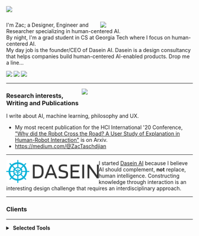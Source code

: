 # [![](#)](#)

<p>
  <a href="#"><img width="250" align='right' src="#"></a>
</p>


I'm Zac; a Designer, Engineer and Researcher specializing in human-centered AI.  <br/> By night, I'm a grad student in CS at Georgia Tech where I focus on human-centered AI.  <br/> My day job is the founder/CEO of Dasein AI.  Dasein is a design consultancy that helps companies build human-centered AI-enabled products.  Drop me a line...

<p align='left'>
<a href="https://medium.com/@ZacTaschdjian"><img height="30" src="https://img.shields.io/badge/Medium-12100E?style=for-the-badge&logo=medium&logoColor=white"></a>
<a href="https://www.linkedin.com/in/taschdjian/"><img height="30" src="https://img.shields.io/badge/LinkedIn-0077B5?style=for-the-badge&logo=linkedin&logoColor=white"></a>
<a href="mailto:zac@sein.ai"><img height="30" src="https://img.shields.io/badge/ProtonMail-8B89CC?style=for-the-badge&logo=protonmail&logoColor=white"></a>
</p>


  ---
  
  <p>
  <a href="#"><img width="300" align='right' src="#"></a>
</p>

### Research interests, Writing and Publications

I write about AI, machine learning, philosophy and UX.


- My most recent publication for the HCI International '20 Conference, ["Why did the Robot Cross the Road? A User Study of Explanation in Human-Robot Interaction"](https://arxiv.org/abs/2012.00078) is on Arxiv.
- https://medium.com/@ZacTaschdjian

---
 
<p>
  <img width="250" align='left' src="https://github.com/tasjian/tasjian/blob/main/logo.png?raw=true">
</p>
 
I started [Dasein AI](https://sein.ai) because I believe AI should complement, **not** replace, human intelligence.  Constructing knowledge through interaction is  an interesting design challenge that requires an interdisciplinary approach.

---


### Clients




---



<details>
  <summary><b>&nbsp;Selected Tools</b></summary>
  <br/>

![Python](https://img.shields.io/badge/Python-3776AB?style=for-the-badge&logo=python&logoColor=white)&nbsp;
![HTML5](https://img.shields.io/badge/HTML5-E34F26?style=for-the-badge&logo=html5&logoColor=white)&nbsp;
![React](https://img.shields.io/badge/React-20232A?style=for-the-badge&logo=react&logoColor=61DAFB)&nbsp;
![Typescript](https://img.shields.io/badge/TypeScript-007ACC?style=for-the-badge&logo=typescript&logoColor=white)&nbsp;
![Java](https://img.shields.io/badge/Java-ED8B00?style=for-the-badge&logo=java&logoColor=white)&nbsp;
![Jupyter](https://img.shields.io/badge/Jupyter-F37626.svg?&style=for-the-badge&logo=Jupyter&logoColor=white)&nbsp;
![Flask](	https://img.shields.io/badge/Flask-000000?style=for-the-badge&logo=flask&logoColor=white)&nbsp;
![MySQL](https://img.shields.io/badge/MySQL-00000F?style=for-the-badge&logo=mysql&logoColor=white)&nbsp;
</details>





